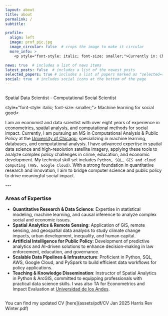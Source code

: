 ```yaml
---
layout: about
title: about
permalink: /
subtitle: 

profile:
  align: left
  image: prof_pic.jpg
  image_circular: false  # crops the image to make it circular
  more_info: >
    <p style="font-style: italic; font-size: smaller;">Currently in: Chicago, IL</p>

news: true  # includes a list of news items
latest_posts: false  # includes a list of the newest posts
selected_papers: true # includes a list of papers marked as "selected={true}"
social: true  # includes social icons at the bottom of the page
---
```


<style>
  .profile-container {
    display: flex;
    align-items: flex-start;
    flex-wrap: wrap;
  }
  .profile-container img {
    margin-right: 20px;
    border-radius: 50%;
    width: 150px;
    height: 150px;
  }
  .profile-container div {
    flex: 1;
  }
  @media (max-width: 600px) {
    .profile-container {
      flex-direction: column;
      align-items: center;
    }
    .profile-container img {
      margin-right: 0;
      margin-bottom: 20px;
    }
    .profile-container div {
      text-align: center;
    }
  }
</style>
<div class="profile-container">
  <div>
    <p>Spatial Data Scientist - Computational Social Scientist</p>
    <p> style="font-style: italic; font-size: smaller;"> Machine learning for social good<</p>
    <p>I am an economist and data scientist with over eight years of experience in econometrics, spatial analysis, and computational methods for social impact. Currently, I am pursuing an MS in Computational Analysis & Public Policy at the <a href="https://capp.uchicago.edu/">University of Chicago</a>, specializing in machine learning, databases, and computational analysis. I have advanced expertise in spatial data science and high-resolution satellite imagery, applying these tools to analyze complex policy challenges in crime, education, and economic development. My technical skill set includes <code>Python, SQL, GIS and cloud computing (AWS, Google Cloud)</code>. With a strong foundation in quantitative research and innovation, I aim to bridge computer science and public policy to drive meaningful social impact.</p>
  </div>
</div>
---
<div style="display: flex; align-items: flex-start;">
  <div style="margin-right: 20px;">
    <h3>Areas of Expertise</h3>
    <ul style="text-align: left;">
      <li><strong>Quantitative Research & Data Science</strong>: Expertise in statistical modeling, machine learning, and causal inference to analyze complex social and economic issues.</li>
      <li><strong>Spatial Analytics & Remote Sensing</strong>: Application of GIS, remote sensing, and geospatial data analysis to study climate change impacts, urban development, inequality, and human capital.</li>
      <li><strong>Artificial Intelligence for Public Policy</strong>: Development of predictive analytics and AI-driven solutions to enhance decision-making in law enforcement, education, and governance.</li>
      <li><strong>Scalable Data Pipelines & Infrastructure</strong>: Proficient in Python, SQL, AWS, Google Cloud, and PySpark to build efficient data workflows for policy applications.</li>
      <li><strong>Teaching & Knowledge Dissemination</strong>: Instructor of Spatial Analytics in Python & ArcGIS, committed to equipping professionals with practical data science skills. I was also TA for Econometrics and Impact Evaluation at <a href="https://economia.uniandes.edu.co/">Universidad de los Andes</a>.</li>
    </ul>
  </div>
</div>


 You can find my updated CV [here](assets/pdf/CV Jan 2025 Harris Rev Winter.pdf)